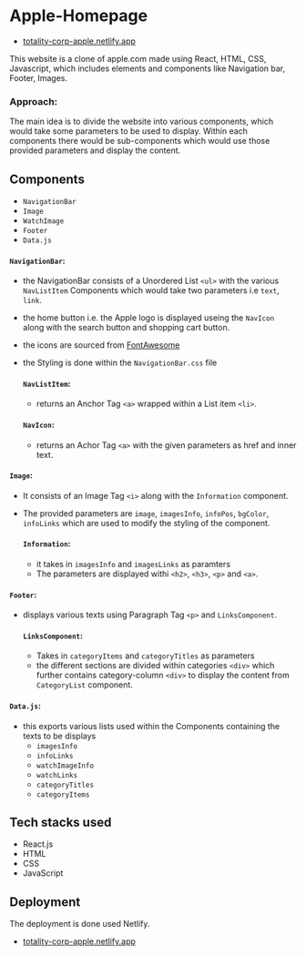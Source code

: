 
# Apple-Homepage
- [totality-corp-apple.netlify.app](totality-corp-apple.netlify.app)

This website is a clone of apple.com made using React, HTML, CSS, Javascript, which includes elements and components like Navigation bar, Footer, Images.

### Approach:
The main idea is to divide the website into various components, which would take some parameters to be used to display. Within each components there would be sub-components which would use those provided parameters and display the content. 

## Components

 - `NavigationBar`
 - `Image`
 - `WatchImage`
 - `Footer`
 - `Data.js` 

#### `NavigationBar`:
- the NavigationBar consists of a Unordered List `<ul>` with the various `NavListItem` Components which would take two parameters i.e `text`, `link`.
- the home button i.e. the Apple logo is displayed useing the `NavIcon` along with the search button and shopping cart button.
- the icons are sourced from [FontAwesome](FontAwesome.com)
- the Styling is done within the `NavigationBar.css` file

    #### `NavListItem`:
    - returns an Anchor Tag `<a>` wrapped within a List item `<li>`.
    #### `NavIcon`:
    - returns an Achor Tag `<a>` with the given parameters as href and inner text.


#### `Image`:
- It consists of an Image Tag `<i>` along with the `Information` component. 
- The provided parameters are `image`, `imagesInfo`, `infoPos`, `bgColor`, `infoLinks` which are used to modify the styling of the component.

    #### `Information`:
    - it takes in `imagesInfo` and `imagesLinks` as paramters
    - The parameters are displayed withi `<h2>`, `<h3>`, `<p>` and `<a>`.

#### `Footer`:
- displays various texts using Paragraph Tag `<p>` and `LinksComponent`.

    #### `LinksComponent`:
    - Takes in `categoryItems` and `categoryTitles` as parameters 
    - the different sections are divided within categories `<div>` which further contains category-column `<div>` to display the content from `CategoryList` component.
    

#### `Data.js`:
- this exports various lists used within the Components containing the texts to be displays
    - `imagesInfo`
    - `infoLinks`
    - `watchImageInfo`
    - `watchLinks`
    - `categoryTitles`
    - `categoryItems`
    

## Tech stacks used

 - React.js
 - HTML
 - CSS
 - JavaScript


## Deployment

The deployment is done used Netlify.
- [totality-corp-apple.netlify.app](totality-corp-apple.netlify.app)


